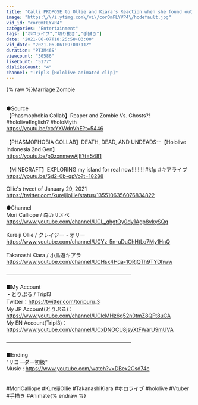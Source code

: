 ```yaml
---
title: "Calli PROPOSE to Ollie and Kiara's Reaction when she found out about it [SUB ENG\/ Animated clip]"
image: "https:\/\/i.ytimg.com\/vi\/cor0mFLYVP4\/hqdefault.jpg"
vid_id: "cor0mFLYVP4"
categories: "Entertainment"
tags: ["ホロライブ","切り抜き","手描き"]
date: "2021-06-07T18:25:58+03:00"
vid_date: "2021-06-06T09:00:11Z"
duration: "PT3M46S"
viewcount: "30586"
likeCount: "5177"
dislikeCount: "4"
channel: "Tripl3 [Hololive animated clip]"
---
```

{% raw %}Marriage Zombie<br /><br /><br />●Source<br />【Phasmophobia Collab】Reaper and Zombie Vs. Ghosts?! #hololiveEnglish? #holoMyth<br /><a rel="nofollow" target="blank" href="https://youtu.be/ctxYXWdnVhE?t=5446">https://youtu.be/ctxYXWdnVhE?t=5446</a><br /><br />【PHASMOPHOBIA COLLAB】DEATH, DEAD, AND UNDEADS--【Hololive Indonesia 2nd Gen】<br /><a rel="nofollow" target="blank" href="https://youtu.be/p0zxnmewAjE?t=5481">https://youtu.be/p0zxnmewAjE?t=5481</a><br /><br />【MINECRAFT】EXPLORING my island for real now!!!!!!!! #kfp #キアライブ<br /><a rel="nofollow" target="blank" href="https://youtu.be/Sd2-0b-qpVo?t=18288">https://youtu.be/Sd2-0b-qpVo?t=18288</a><br /><br />Ollie's tweet of January 29, 2021<br /><a rel="nofollow" target="blank" href="https://twitter.com/kureijiollie/status/1355106356076834822">https://twitter.com/kureijiollie/status/1355106356076834822</a><br /><br />●Channel<br />Mori Calliope / 森カリオペ<br /><a rel="nofollow" target="blank" href="https://www.youtube.com/channel/UCL_qhgtOy0dy1Agp8vkySQg">https://www.youtube.com/channel/UCL_qhgtOy0dy1Agp8vkySQg</a><br /><br />Kureiji Ollie / クレイジー・オリー<br /><a rel="nofollow" target="blank" href="https://www.youtube.com/channel/UCYz_5n-uDuChHtLo7My1HnQ">https://www.youtube.com/channel/UCYz_5n-uDuChHtLo7My1HnQ</a><br /><br />Takanashi Kiara / 小鳥遊キアラ<br /><a rel="nofollow" target="blank" href="https://www.youtube.com/channel/UCHsx4Hqa-1ORjQTh9TYDhww">https://www.youtube.com/channel/UCHsx4Hqa-1ORjQTh9TYDhww</a><br /><br />――――――――――――――――――――――――<br /><br />■My Account<br />・とりぷる / Tripl3<br />Twitter：<a rel="nofollow" target="blank" href="https://twitter.com/toripuru_3">https://twitter.com/toripuru_3</a><br />My JP Account(とりぷる)：<a rel="nofollow" target="blank" href="https://www.youtube.com/channel/UClcMHz6g52n0tmZ8QFt8uCA">https://www.youtube.com/channel/UClcMHz6g52n0tmZ8QFt8uCA</a><br />My EN Account(Tripl3)：<a rel="nofollow" target="blank" href="https://www.youtube.com/channel/UCxDNOCU8jsyXtFWarU9mUVA">https://www.youtube.com/channel/UCxDNOCU8jsyXtFWarU9mUVA</a><br /><br />――――――――――――――――――――――――<br /><br />■Ending<br />&quot;リコーダー初級&quot;<br />Music : <a rel="nofollow" target="blank" href="https://www.youtube.com/watch?v=DBex2Csd74c">https://www.youtube.com/watch?v=DBex2Csd74c</a><br /><br /><br />#MoriCalliope #KureijiOllie #TakanashiKiara #ホロライブ #hololive #Vtuber #手描き #Animate{% endraw %}
